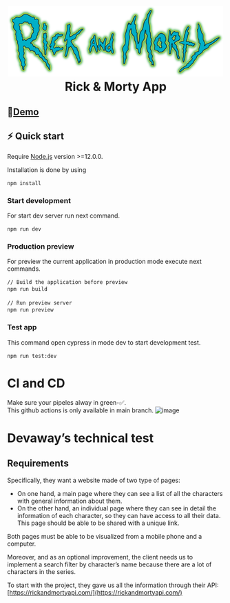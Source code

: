 <h1 align="center">
  <img src="https://raw.githubusercontent.com/sanchis/Rick-Morty/main/assets/logo.png" height="auto" center width="500px">  <br>
  Rick & Morty App
</h1>


## 🚀[Demo](https://sanchis.github.io/Rick-Morty/#/)
## ⚡️ Quick start
Require [Node.js](https://nodejs.org/en/) version >=12.0.0.

Installation is done by using 
```node
npm install
```

### Start development
For start dev server run next command.
```node 
npm run dev
```
### Production preview
For preview the current application in production mode execute next commands. 
```node 
// Build the application before preview
npm run build

// Run preview server
npm run preview
```   

### Test app
This command open cypress in mode dev to start development test.
```node
npm run test:dev
```

# CI and CD
Make sure your pipeles alway in green-✅.   
This github actions is only available in main branch.
![image](https://user-images.githubusercontent.com/12100597/134964539-730eb92d-829e-474f-ab73-4f487408d330.png)


# Devaway’s technical test

## Requirements

Specifically, they want a website made of two type of pages:

- On one hand, a main page where they can see a list of all the characters with general information about them.
- On the other hand, an individual page where they can see in detail the information of each character, so they can have access to all their data. This page should be able to be shared with a unique link.

Both pages must be able to be visualized from a mobile phone and a computer.

Moreover, and as an optional improvement, the client needs us to implement a search filter by character’s name because there are a lot of characters in the series.

To start with the project, they gave us all the information through their API: [https://rickandmortyapi.com/](https://rickandmortyapi.com/)

